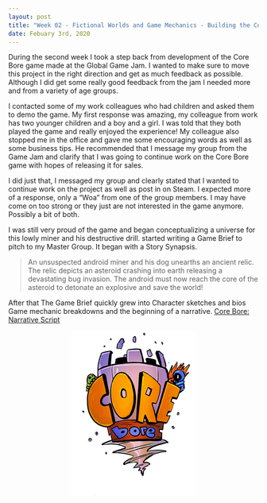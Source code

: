 ```yaml
---
layout: post
title: "Week 02 - Fictional Worlds and Game Mechanics - Building the CoreBore universe through narrative"
date: Febuary 3rd, 2020
---
```


During the second week I took a step back from development of the Core Bore game made at the Global Game Jam.  I wanted to make sure to move this project in the right direction and get as much feedback as possible.  Although I did get some really good feedback from the jam I needed more and from a variety of age groups. 

I contacted some of my work colleagues who had children and asked them to demo the game.  My first response was amazing, my colleague from work has two younger children and a boy and a girl.  I was told that they both played the game and really enjoyed the experience!  My colleague also stopped me in the office and gave me some encouraging words as well as some business tips.  He recommended that I message my group from the Game Jam and clarify that I was going to continue work on the Core Bore game with hopes of releasing it for sales.  

I did just that, I messaged my group and clearly stated that I wanted to continue work on the project as well as post in on Steam.  I expected more of a response, only a “Woa” from one of the group members. I may have come on too strong or they just are not interested in the game anymore.  Possibly a bit of both. 

I was still very proud of the game and began conceptualizing a universe for this lowly miner and his destructive drill.  started writing a Game Brief to pitch to my Master Group.  It began with a Story Synapsis.

>An unsuspected android miner and his dog unearths an ancient relic. The relic depicts an asteroid crashing into earth releasing a devastating bug invasion. The android must now reach the core of the asteroid to detonate an explosive and save the world!

After that The Game Brief quickly grew into Character sketches and bios Game mechanic breakdowns and the beginning of a narrative. 
<a href="../docs/Core_Bore_Script.pdf" target="_blank">Core Bore: Narrative Script</a>

<p align="center">
<img src="../images/corebore_logoSM.png">
</p>


